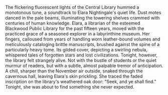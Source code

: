 The flickering fluorescent lights of the Central Library hummed a monotonous tune, a soundtrack to Elara Nightingale's quiet life.  Dust motes danced in the pale beams, illuminating the towering shelves crammed with centuries of human knowledge.  Elara, a librarian of the esteemed Blackwood Public Library for the past fifteen years, moved with the practiced grace of a seasoned explorer in a labyrinthine museum.  Her fingers, calloused from years of handling worn leather-bound volumes and meticulously cataloging brittle manuscripts, brushed against the spine of a particularly heavy tome.  Its gilded cover, depicting a swirling nebula, whispered tales of forgotten stars and lost civilizations.  Tonight, however, the library felt strangely alive.  Not with the bustle of students or the quiet murmur of readers, but with a subtle, almost palpable tremor of anticipation.  A chill, sharper than the November air outside, snaked through the cavernous hall, leaving Elara's skin prickling.  She traced the faded inscription on the library's weathered oak door: "Seek, and ye shall find."  Tonight, she was about to find something she never expected.
